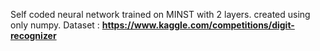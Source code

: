 Self coded neural network trained on MINST with 2 layers.
created using only numpy.
Dataset : **https://www.kaggle.com/competitions/digit-recognizer**
